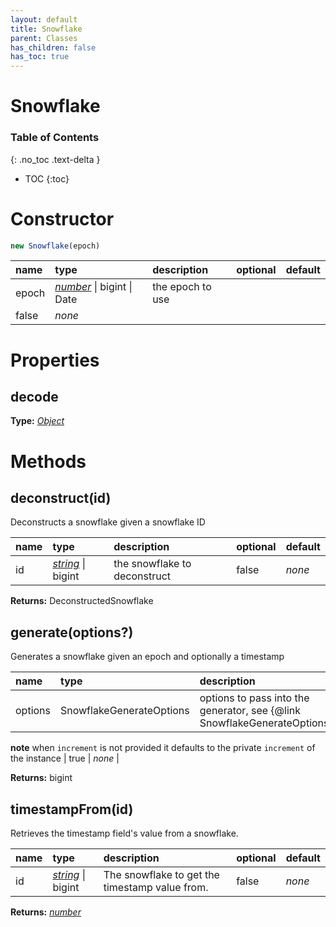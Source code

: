 ```yaml
---
layout: default
title: Snowflake
parent: Classes
has_children: false
has_toc: true
---
```


# Snowflake
### Table of Contents
{: .no_toc .text-delta }

- TOC
{:toc}
# Constructor
```js
new Snowflake(epoch)
```

| name | type | description | optional | default |
|:-----|:-----|:------------|:---------|:--------|
| epoch | *[number](https://developer.mozilla.org/en-US/docs/Web/JavaScript/Reference/Global_Objects/number)* \| bigint \| Date | the epoch to use
 | false | *none* |

# Properties
## decode
**Type:** *[Object](https://developer.mozilla.org/en-US/docs/Web/JavaScript/Reference/Global_Objects/Object)*

# Methods
## deconstruct(id)
Deconstructs a snowflake given a snowflake ID

| name | type | description | optional | default |
|:-----|:-----|:------------|:---------|:--------|
| id | *[string](https://developer.mozilla.org/en-US/docs/Web/JavaScript/Reference/Global_Objects/string)* \| bigint | the snowflake to deconstruct | false | *none* |

**Returns:** DeconstructedSnowflake

## generate(options?)
Generates a snowflake given an epoch and optionally a timestamp

| name | type | description | optional | default |
|:-----|:-----|:------------|:---------|:--------|
| options | SnowflakeGenerateOptions | options to pass into the generator, see {@link SnowflakeGenerateOptions}

**note** when `increment` is not provided it defaults to the private `increment` of the instance | true | *none* |

**Returns:** bigint

## timestampFrom(id)
Retrieves the timestamp field's value from a snowflake.

| name | type | description | optional | default |
|:-----|:-----|:------------|:---------|:--------|
| id | *[string](https://developer.mozilla.org/en-US/docs/Web/JavaScript/Reference/Global_Objects/string)* \| bigint | The snowflake to get the timestamp value from. | false | *none* |

**Returns:** *[number](https://developer.mozilla.org/en-US/docs/Web/JavaScript/Reference/Global_Objects/number)*

